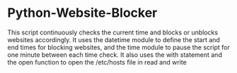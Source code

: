 # Python-Website-Blocker

This script continuously checks the current time and blocks or unblocks websites accordingly. It uses the datetime module to define the start and end times for blocking websites, and the time module to pause the script for one minute between each time check. It also uses the with statement and the open function to open the /etc/hosts file in read and write
